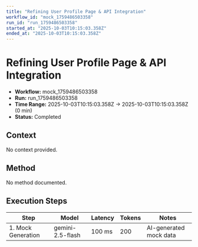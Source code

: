 ```yaml
---
title: "Refining User Profile Page & API Integration"
workflow_id: "mock_1759486503358"
run_id: "run_1759486503358"
started_at: "2025-10-03T10:15:03.358Z"
ended_at: "2025-10-03T10:15:03.358Z"
---
```


# Refining User Profile Page & API Integration

- **Workflow:** mock_1759486503358
- **Run:** run_1759486503358
- **Time Range:** 2025-10-03T10:15:03.358Z → 2025-10-03T10:15:03.358Z (0 min)
- **Status:** Completed
## Context

No context provided.

## Method

No method documented.

## Execution Steps

| Step | Model | Latency | Tokens | Notes |
| --- | --- | --- | --- | --- |
| 1. Mock Generation | gemini-2.5-flash | 100 ms | 200 | AI-generated mock data |
